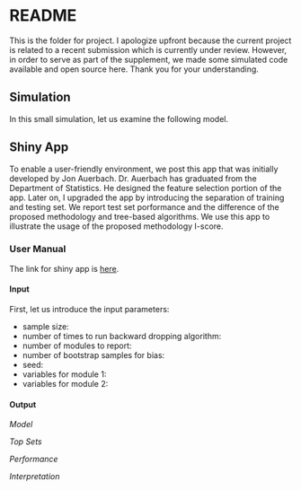 # README

This is the folder for project. I apologize upfront because the current project is related to a recent submission which is currently under review. However, in order to serve as part of the supplement, we made some simulated code available and open source here. Thank you for your understanding.

## Simulation

In this small simulation, let us examine the following model.

## Shiny App

To enable a user-friendly environment, we post this app that was initially developed by Jon Auerbach. Dr. Auerbach has graduated from the Department of Statistics. He designed the feature selection portion of the app. Later on, I upgraded the app by introducing the separation of training and testing set. We report test set porformance and the difference of the proposed methodology and tree-based algorithms. We use this app to illustrate the usage of the proposed methodology I-score.

### User Manual

The link for shiny app is [here](https://y-yin.shinyapps.io/Iscore-App/).

#### Input

First, let us introduce the input parameters:
- sample size:
- number of times to run backward dropping algorithm:
- number of modules to report:
- number of bootstrap samples for bias: 
- seed:
- variables for module 1:
- variables for module 2:

#### Output

*Model*

*Top Sets*

*Performance*

*Interpretation*
